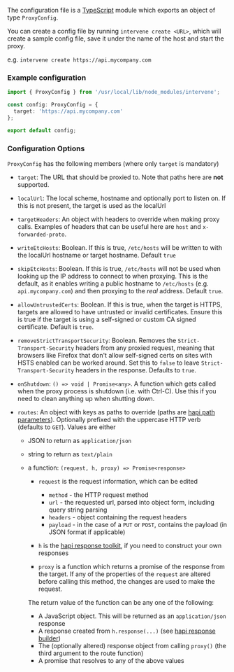 The configuration file is a [TypeScript](https://typescriptlang.org) module which exports an object of type `ProxyConfig`.

You can create a config file by running `intervene create <URL>`, which will create a sample config file, save it under the name of the host and start the proxy.

e.g. `intervene create https://api.mycompany.com`

### Example configuration

```typescript
import { ProxyConfig } from '/usr/local/lib/node_modules/intervene';

const config: ProxyConfig = {
  target: 'https://api.mycompany.com'
};

export default config;
```

### Configuration Options

`ProxyConfig` has the following members (where only `target` is mandatory)

- `target`: The URL that should be proxied to. Note that paths here are **not** supported.
- `localUrl`: The local scheme, hostname and optionally port to listen on. If this is not present, the target is used as the localUrl
- `targetHeaders`: An object with headers to override when making proxy calls. Examples of headers that can be useful here are `host` and `x-forwarded-proto`.
- `writeEtcHosts`: Boolean. If this is true, `/etc/hosts` will be written to with the localUrl hostname or target hostname. Default `true`
- `skipEtcHosts`: Boolean. If this is true, `/etc/hosts` will not be used when looking up the IP address to connect to when proxying. This is the default, as it enables writing a public hostname to `/etc/hosts` (e.g. `api.mycompany.com`) and then proxying to the _real_ address. Default `true`.
- `allowUntrustedCerts`: Boolean. If this is true, when the target is HTTPS, targets are allowed to have untrusted or invalid certificates. Ensure this is true if the target is using a self-signed or custom CA signed certificate. Default is `true`.
- `removeStrictTransportSecurity`: Boolean. Removes the `Strict-Transport-Security` headers from any proxied request, meaning that browsers like Firefox that don't allow self-signed certs on sites with HSTS enabled can be worked around. Set this to `false` to leave `Strict-Transport-Security` headers in the response. Defaults to `true`.
- `onShutdown`: `() => void | Promise<any>`. A function which gets called when the proxy process is shutdown (i.e. with Ctrl-C). Use this if you need to clean anything up when shutting down.
- `routes`: An object with keys as paths to override (paths are [hapi path parameters](https://hapijs.com/api#path-parameters)). Optionally prefixed with the uppercase HTTP verb (defaults to `GET`).  Values are either

  - JSON to return as `application/json`
  - string to return as `text/plain`
  - a function: `(request, h, proxy) => Promise<response>`

    - `request` is the request information, which can be edited

      - `method` - the HTTP request method
      - `url` - the requested url, parsed into object form, including query string parsing
      - `headers` - object containing the request headers
      - `payload` - in the case of a `PUT` or `POST`, contains the payload (in JSON format if applicable)

    - `h` is the [hapi response toolkit](https://hapijs.com/api#response-toolkit), if you need to construct your own responses
    - `proxy` is a function which returns a promise of the response from the target. If any of the properties of the `request` are altered before calling this method, the changes are used to make the request.

    The return value of the function can be any one of the following:

    - A JavaScript object. This will be returned as an `application/json` response
    - A response created from `h.response(...)` (see [hapi response builder](https://hapijs.com/api#-hresponsevalue))
    - The (optionally altered) response object from calling `proxy()` (the third argument to the route function)
    - A promise that resolves to any of the above values
